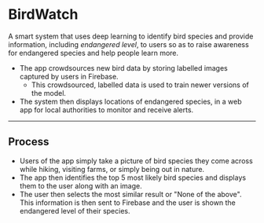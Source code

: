 # BirdWatch

A smart system that uses deep learning to identify bird species and provide information, including *endangered level*, to users so as to raise awareness for endangered species and help people learn more. 
- The app crowdsources new bird data by storing labelled images captured by users in Firebase.
  - This crowdsourced, labelled data is used to train newer versions of the model.
- The system then displays locations of endangered species, in a web app for local authorities to monitor and receive alerts.

-----

## Process

- Users of the app simply take a picture of bird species they come across while hiking, visiting farms, or simply being out in nature.
- The app then identifies the top 5 most likely bird species and displays them to the user along with an image.
- The user then selects the most similar result or "None of the above". This information is then sent to Firebase and the user is shown the endangered level of their species.
